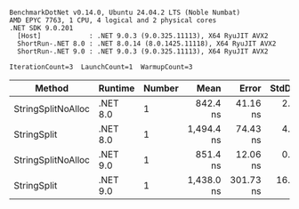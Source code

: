 ```

BenchmarkDotNet v0.14.0, Ubuntu 24.04.2 LTS (Noble Numbat)
AMD EPYC 7763, 1 CPU, 4 logical and 2 physical cores
.NET SDK 9.0.201
  [Host]            : .NET 9.0.3 (9.0.325.11113), X64 RyuJIT AVX2
  ShortRun-.NET 8.0 : .NET 8.0.14 (8.0.1425.11118), X64 RyuJIT AVX2
  ShortRun-.NET 9.0 : .NET 9.0.3 (9.0.325.11113), X64 RyuJIT AVX2

IterationCount=3  LaunchCount=1  WarmupCount=3  

```
| Method             | Runtime  | Number | Mean       | Error     | StdDev   | Min        | Max        | Gen0   | Gen1   | Allocated |
|------------------- |--------- |------- |-----------:|----------:|---------:|-----------:|-----------:|-------:|-------:|----------:|
| StringSplitNoAlloc | .NET 8.0 | 1      |   842.4 ns |  41.16 ns |  2.26 ns |   840.0 ns |   844.4 ns |      - |      - |         - |
| StringSplit        | .NET 8.0 | 1      | 1,494.4 ns |  74.43 ns |  4.08 ns | 1,490.2 ns | 1,498.4 ns | 0.1907 | 0.0019 |    3208 B |
| StringSplitNoAlloc | .NET 9.0 | 1      |   851.4 ns |  12.06 ns |  0.66 ns |   850.8 ns |   852.1 ns |      - |      - |         - |
| StringSplit        | .NET 9.0 | 1      | 1,438.0 ns | 301.73 ns | 16.54 ns | 1,419.4 ns | 1,451.1 ns | 0.1907 | 0.0019 |    3208 B |
